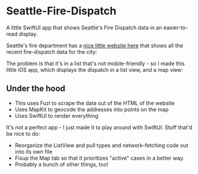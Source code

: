 # Seattle-Fire-Dispatch
A little SwiftUI app that shows Seattle's Fire Dispatch data in an easier-to-read display.

Seattle's fire department has a [nice little website here](http://www2.seattle.gov/fire/realtime911/getRecsForDatePub.asp?action=Today&incDate=&rad1=des) that shows all the recent fire-dispatch data for the city:


The problem is that it's in a list that's not mobile-friendly - so I made this little iOS app, which displays the dispatch in a list view, and a map view:


## Under the hood
 - This uses Fuzi to scrape the data out of the HTML of the website
 - Uses MapKit to geocode the addresses into points on the map
 - Uses SwiftUI to render everything
 
 It's not a perfect app - I just made it to play around with SwiftUI. Stuff that'd be nice to do:
  - Reorganize the ListView and pull types and network-fetching code out into its own file
  - Fixup the Map tab so that it prioritizes "active" cases in a better way.
  - Probably a bunch of other things, too!
